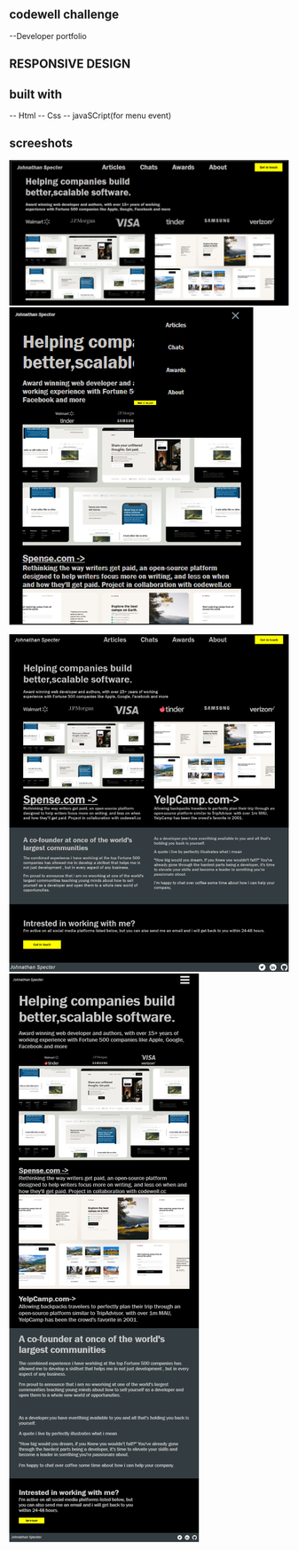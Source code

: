 ## codewell challenge
--Developer portfolio
## RESPONSIVE DESIGN
## built with
-- Html
-- Css
-- javaSCript(for menu event) 
## screeshots 
![desktop view](/screeshots/Desktop_view.png)
![mobile view ](/screeshots/mobile_view.png)

![full Desktop view](/screeshots/full_desktop.png)
![full mobile view ](/screeshots/full_mobile.png)
